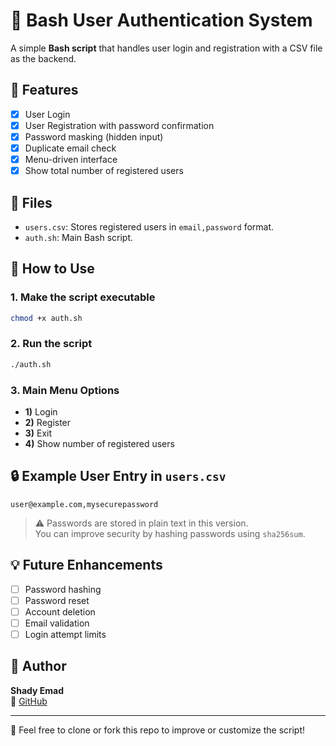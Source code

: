 # 🔐 Bash User Authentication System

A simple **Bash script** that handles user login and registration with a CSV file as the backend.

## 📜 Features

- [x] User Login  
- [x] User Registration with password confirmation  
- [x] Password masking (hidden input)  
- [x] Duplicate email check  
- [x] Menu-driven interface  
- [x] Show total number of registered users

## 📁 Files

- `users.csv`: Stores registered users in `email,password` format.  
- `auth.sh`: Main Bash script.

## 🚀 How to Use

### 1. Make the script executable
```bash
chmod +x auth.sh
```

### 2. Run the script
```bash
./auth.sh
```

### 3. Main Menu Options

- **1)** Login  
- **2)** Register  
- **3)** Exit  
- **4)** Show number of registered users

## 🔒 Example User Entry in `users.csv`

```
user@example.com,mysecurepassword
```

> ⚠️ Passwords are stored in plain text in this version.  
> You can improve security by hashing passwords using `sha256sum`.

## 💡 Future Enhancements

- [ ] Password hashing  
- [ ] Password reset  
- [ ] Account deletion  
- [ ] Email validation  
- [ ] Login attempt limits

## 📌 Author

**Shady Emad**  
🔗 [GitHub](https://github.com/shadyemad2)

---

📁 Feel free to clone or fork this repo to improve or customize the script!

